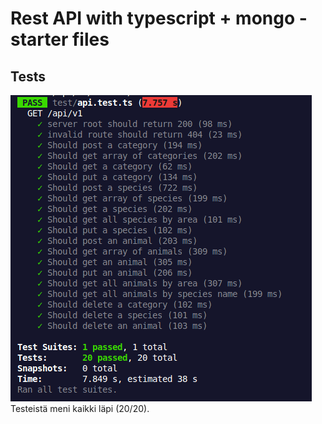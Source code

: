 # Rest API with typescript + mongo - starter files

## Tests

![Tests](tests.png)
Testeistä meni kaikki läpi (20/20).

